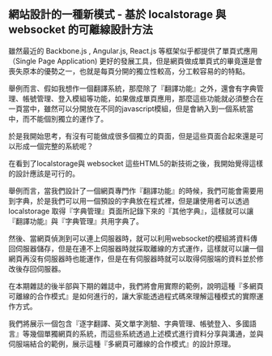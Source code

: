 ## 網站設計的一種新模式 - 基於  localstorage  與 websocket 的可離線設計方法

雖然最近的 Backbone.js , Angular.js, React.js 等框架似乎都提供了單頁式應用 （Single Page Application) 更好的發展工具，但是網頁做成單頁式的畢竟還是會喪失原本的優勢之一，也就是每頁分開的獨立性較高，分工較容易的的特點。

舉例而言、假如我想作一個翻譯系統，那麼除了『翻譯功能』之外，還會有字典管理、帳號管理、登入模組等功能，如果做成單頁應用，那麼這些功能就必須整合在一頁當中，雖然可以分開放在不同的javascript模組，但是會納入到一個系統當中，而不能個別獨立的運作了。

於是我開始思考，有沒有可能做成很多個獨立的頁面，但是這些頁面合起來還是可以形成一個完整的系統呢？

在看到了localstorage與 websocket 這些HTML5的新技術之後，我開始覺得這樣的設計應該是可行的。

舉例而言，當我們設計了一個網頁專門作『翻譯功能』的時候，我們可能會需要用到字典，於是我們可以用一個預設的字典放在程式裡，但是讓使用者可以透過 localstorage 取得『字典管理』頁面所記錄下來的『其他字典』，這樣就可以讓『翻譯功能』與『字典管理』共用字典了。

然後、當網頁偵測到可以連上伺服器時，就可以利用websocket的模組將資料傳回伺服器儲存，但是在連不上伺服器時就採取離線的方式運作，這樣就可以讓一個網頁再沒有伺服器時也能運作，但是在有伺服器時就可以取得伺服端的資料並於修改後存回伺服器。

在本期雜誌的後半部與下期的雜誌中，我們將會用實際的範例，說明這種『多網頁可離線的合作模式』是如何進行的，讓大家能透過程式碼來理解這種模式的實際運作方式。

我們將展示一個包含『逐字翻譯、英文單字測驗、字典管理、帳號登入、多國語言』等幾個單獨網頁的系統，而這些系統透過上述模式進行資料分享與溝通，並與伺服端結合的範例，展示這種『多網頁可離線的合作模式』的設計原理。
